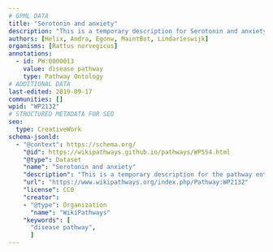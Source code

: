 ```yaml
---
# GPML DATA
title: "Serotonin and anxiety"
description: "This is a temporary description for Serotonin and anxiety"
authors: [Helix, Andra, Egonw, MaintBot, Lindarieswijk]
organisms: [Rattus norvegicus]
annotations:
  - id: PW:0000013
    value: disease pathway
    type: Pathway Ontology
# ADDITIONAL DATA
last-edited: 2019-09-17
communities: []
wpid: "WP2132"
# STRUCTURED METADATA FOR SEO
seo:
  type: CreativeWork
schema-jsonld:
  - "@context": https://schema.org/
    "@id": https://wikipathways.github.io/pathways/WP554.html
    "@type": Dataset
    "name": "Serotonin and anxiety"
    "description": "This is a temporary description for the pathway entitled: Serotonin and anxiety"
    "url": "https://www.wikipathways.org/index.php/Pathway:WP2132"
    "license": CC0
    "creator":
    - "@type": Organization
      "name": "WikiPathways"
    "keywords": [
      "disease pathway",
      ]
---
```

